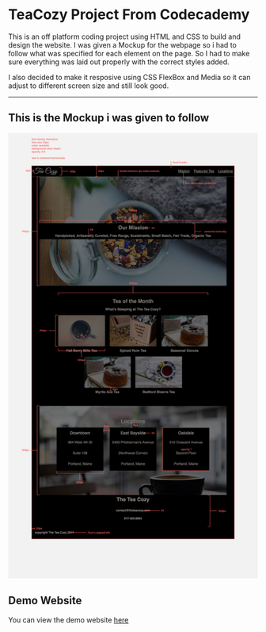 # TeaCozy Project From Codecademy

This is an off platform coding project using HTML and CSS to build and design the website. I was given a Mockup for the webpage so i had to follow what was specified for each element on the page. So I had to make sure everything was laid out properly with the correct styles added. 

I also decided to make it resposive using CSS FlexBox and Media so it can adjust to different screen size and still look good. 

----
## This is the Mockup i was given to follow
![Design Spec](Resources/Design%20Spec/img-tea-cozy-redline.jpg)

## Demo Website
You can view the demo website [here](https://ethanhunter7.github.io/TeaCozy/)